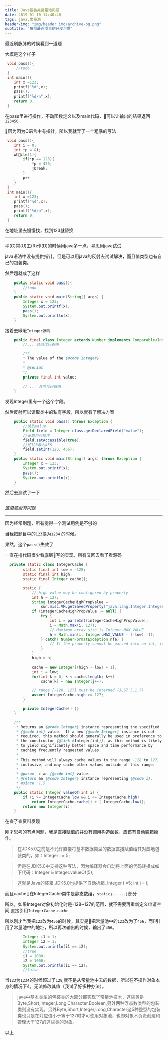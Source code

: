 ```yaml
---
title: Java包装类常量池问题
date: 2019-01-10 14:40:40
tags: java,常量池
header-img: "img/header_img/archive-bg.png"
subtitle: "按照最近项目的开发习惯"
---
```




最近刷脉脉的时候看到一道题


大概是这个样子
```C
 void pass(){
     //todo
 }
 int main(){
    int x =123;
    printf("%d",x);
    pass();
    printf("%d/n",x);
    return 0;
 }
```

在pass里进行操作，不动函数定义以及main代码，可以让输出的结果返回`123456`

因为因为C语言中有指针，所以我就弄了一个粗暴的写法

```C
 void pass(){
    int i = 0;
    int *p = &i;
    while(1){
        if(*p == 123){
            *p = 456;
            break;
        }
        p++
    }
 }
 int main(){
    int x =123;
    printf("%d",x);
    pass();
    printf("%d/n",x);
    return 0;
 }
```
在地址里去慢慢找，找到123就替换

---

平(C)常(U)工(R)作(D)的时候用java多一点，寻思用java试试

java语法中没有提供指针，但是可以用java的反射去试试解决，而且值类型也有自己的包装类。

然后题就成了这样

```java
    public static void pass(){
        //todo
    }
    public static void main(String[] args) {
        Integer x = 123;
        System.out.printf(x);
        pass();
        System.out.println(x);
    }
```
接着去瞅瞅`Integer源码`

```java
    public final class Integer extends Number implements Comparable<Integer> {      
        //... 其他代码省略

        /**
        * The value of the {@code Integer}.
        *
        * @serial
        */
        private final int value;
       
        // ... 其他代码省略
    }
```

发现Integer里有一个这个字段。

然后反射可以读取类中的私有字段，所以就有了解决方案

```java
    public static void pass() throws Exception {
        //读取value
        Field field = Integer.class.getDeclaredField("value");
        //设置为可操作
        field.setAccessible(true);
        //把123改为456
        field.setInt(123, 456);
    }
    public static void main(String[] args) throws Exception {
        Integer x = 123;
        System.out.printf(x);
        pass();
        System.out.println(x);
    }
```

然后去测试了一下

---

*这道题没有问题*

---

因为经常刷题，所有觉得一个测试用例是不够的 

当我把题目中的`123`换为`1234` 的时候。

果然，这个`pass()`失效了

一直在撸代码很少看底层写的实现，所有又回去看了看源码

```java
  private static class IntegerCache {
        static final int low = -128;
        static final int high;
        static final Integer cache[];

        static {
            // high value may be configured by property
            int h = 127;
            String integerCacheHighPropValue =
                sun.misc.VM.getSavedProperty("java.lang.Integer.IntegerCache.high");
            if (integerCacheHighPropValue != null) {
                try {
                    int i = parseInt(integerCacheHighPropValue);
                    i = Math.max(i, 127);
                    // Maximum array size is Integer.MAX_VALUE
                    h = Math.min(i, Integer.MAX_VALUE - (-low) -1);
                } catch( NumberFormatException nfe) {
                    // If the property cannot be parsed into an int, ignore it.
                }
            }
            high = h;

            cache = new Integer[(high - low) + 1];
            int j = low;
            for(int k = 0; k < cache.length; k++)
                cache[k] = new Integer(j++);

            // range [-128, 127] must be interned (JLS7 5.1.7)
            assert IntegerCache.high >= 127;
        }

        private IntegerCache() {}
    }

    /**
     * Returns an {@code Integer} instance representing the specified
     * {@code int} value.  If a new {@code Integer} instance is not
     * required, this method should generally be used in preference to
     * the constructor {@link #Integer(int)}, as this method is likely
     * to yield significantly better space and time performance by
     * caching frequently requested values.
     *
     * This method will always cache values in the range -128 to 127,
     * inclusive, and may cache other values outside of this range.
     *
     * @param  i an {@code int} value.
     * @return an {@code Integer} instance representing {@code i}.
     * @since  1.5
     */
    public static Integer valueOf(int i) {
        if (i >= IntegerCache.low && i <= IntegerCache.high)
            return IntegerCache.cache[i + (-IntegerCache.low)];
        return new Integer(i);
    }
```

在查了查资料发现

刚才思考的有点问题，我是直接赋值的并没有调用构造函数，应该有自动装箱操作。

>  在JDK5.0之前是不允许直接将基本数据类型的数据直接赋值给其对应地包装类的，如：Integer i = 5; 

> 但是在JDK5.0中支持这种写法，因为编译器会自动将上面的代码转换成如下代码：Integer i=Integer.valueOf(5);

> 这就是Java的装箱.JDK5.0也提供了自动拆箱. Integer i =5;  int j = i;

而且cache[]在IntegerCache类中是静态数组，`static｛......｝`部分

所以，如果Integer对象初始化时是-128~127的范围，就不需要再重新定义申请空间,直接引用`IntegerCache.cache`


所以刚才当我把`123`改为`456`的时候，其实是把常量池中的`123`改为了`456`，而i1引用了常量池中的地址，所以再次输出的时候，输出了`456`。

```java
        Integer i1 = 1;
        Integer i2 = 1;
        System.out.println(i1 == i2);
        //true
        i1 = 1000;
        i2 = 1000;
        System.out.println(i1 == i2);
        //false
```

当`123`为`1234`的时候超过了`128`,就不是从常量池中去的数据，所以在不操作对象本身的情况下4，无法修改其值（我试了好多种办法）。


> java中基本类型的包装类的大部分都实现了常量池技术，这些类是Byte,Short,Integer,Long,Character,Boolean,另外两种浮点数类型的包装类则没有实现。另外Byte,Short,Integer,Long,Character这5种整型的包装类也只是在对应值小于等于127时才可使用对象池，也即对象不负责创建和管理大于127的这些类的对象。



以上

